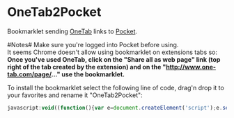 OneTab2Pocket
=============

Bookmarklet sending [OneTab](http://www.one-tab.com/) links to [Pocket](http://getpocket.com/).

#Notes#
Make sure you're logged into Pocket before using.<br>
It seems Chrome doesn't allow using bookmarklet on extensions tabs so:<br>
__Once you've used OneTab, click on the "Share all as web page" link (top right of the tab created by the extension) and on the "http://www.one-tab.com/page/..." use the bookmarklet.__

To install the bookmarklet select the following line of code, drag'n drop it to your favorites and rename it "OneTab2Pocket":
 ```javascript
javascript:void((function(){var e=document.createElement('script');e.setAttribute('type','text/javascript');e.setAttribute('src','http://ajax.googleapis.com/ajax/libs/jquery/1.10.2/jquery.min.js');document.body.appendChild(e);var f=document.createElement('script');f.setAttribute('type','text/javascript');f.setAttribute('src','https://raw.github.com/MAKIO135/OneTab2Pocket/master/oneTab2Pocket.js');document.body.appendChild(f)})())
 ```

